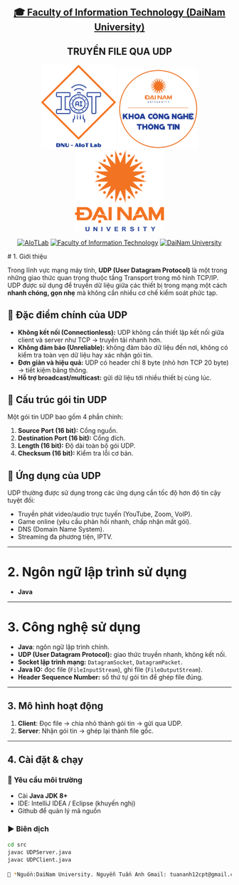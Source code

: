 <h2 align="center">
    <a href="https://dainam.edu.vn/vi/khoa-cong-nghe-thong-tin">
    🎓 Faculty of Information Technology (DaiNam University)
    </a>
</h2>
<h2 align="center">
    TRUYỀN FILE QUA UDP 
</h2>
<div align="center">
    <p align="center">
        <img src="docs/aiotlab_logo.png" alt="AIoTLab Logo" width="170"/>
        <img src="docs/fitdnu_logo.png" alt="AIoTLab Logo" width="180"/>
        <img src="docs/dnu_logo.png" alt="DaiNam University Logo" width="200"/>
    </p>

[![AIoTLab](https://img.shields.io/badge/AIoTLab-green?style=for-the-badge)](https://www.facebook.com/DNUAIoTLab)
[![Faculty of Information Technology](https://img.shields.io/badge/Faculty%20of%20Information%20Technology-blue?style=for-the-badge)](https://dainam.edu.vn/vi/khoa-cong-nghe-thong-tin)
[![DaiNam University](https://img.shields.io/badge/DaiNam%20University-orange?style=for-the-badge)](https://dainam.edu.vn)

</div>
# 1. Giới thiệu

Trong lĩnh vực mạng máy tính, **UDP (User Datagram Protocol)** là một trong những giao thức quan trọng thuộc tầng Transport trong mô hình TCP/IP.  
UDP được sử dụng để truyền dữ liệu giữa các thiết bị trong mạng một cách **nhanh chóng, gọn nhẹ** mà không cần nhiều cơ chế kiểm soát phức tạp.

## 🔹 Đặc điểm chính của UDP
- **Không kết nối (Connectionless):** UDP không cần thiết lập kết nối giữa client và server như TCP → truyền tải nhanh hơn.
- **Không đảm bảo (Unreliable):** không đảm bảo dữ liệu đến nơi, không có kiểm tra toàn vẹn dữ liệu hay xác nhận gói tin.
- **Đơn giản và hiệu quả:** UDP có header chỉ 8 byte (nhỏ hơn TCP 20 byte) → tiết kiệm băng thông.
- **Hỗ trợ broadcast/multicast:** gửi dữ liệu tới nhiều thiết bị cùng lúc.

## 🔹 Cấu trúc gói tin UDP
Một gói tin UDP bao gồm 4 phần chính:
1. **Source Port (16 bit):** Cổng nguồn.  
2. **Destination Port (16 bit):** Cổng đích.  
3. **Length (16 bit):** Độ dài toàn bộ gói UDP.  
4. **Checksum (16 bit):** Kiểm tra lỗi cơ bản.  

## 🔹 Ứng dụng của UDP
UDP thường được sử dụng trong các ứng dụng cần tốc độ hơn độ tin cậy tuyệt đối:
- Truyền phát video/audio trực tuyến (YouTube, Zoom, VoIP).  
- Game online (yêu cầu phản hồi nhanh, chấp nhận mất gói).  
- DNS (Domain Name System).  
- Streaming đa phương tiện, IPTV.  

---

# 2. Ngôn ngữ lập trình sử dụng
- **Java**

---

# 3. Công nghệ sử dụng
- **Java**: ngôn ngữ lập trình chính.  
- **UDP (User Datagram Protocol):** giao thức truyền nhanh, không kết nối.  
- **Socket lập trình mạng:** `DatagramSocket`, `DatagramPacket`.  
- **Java IO:** đọc file (`FileInputStream`), ghi file (`FileOutputStream`).  
- **Header Sequence Number:** số thứ tự gói tin để ghép file đúng.  

---
## 3. Mô hình hoạt động
1. **Client**: Đọc file → chia nhỏ thành gói tin → gửi qua UDP.  
2. **Server**: Nhận gói tin → ghép lại thành file gốc.  

---

## 4. Cài đặt & chạy

### 🔧 Yêu cầu môi trường
- Cài **Java JDK 8+**  
- IDE: IntelliJ IDEA / Eclipse (khuyến nghị)  
- Github để quản lý mã nguồn  

### ▶️ Biên dịch
```bash
cd src
javac UDPServer.java
javac UDPClient.java

📌 *Nguồn:DaiNam University. Nguyễn Tuấn Anh Gmail: tuananh12cpt@gmail.com



